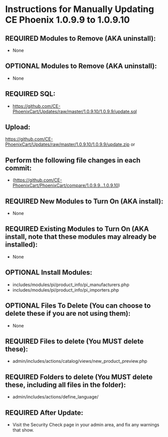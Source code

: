 # Instructions for Manually Updating CE Phoenix 1.0.9.9 to 1.0.9.10

## REQUIRED Modules to Remove (AKA uninstall):
* None

## OPTIONAL Modules to Remove (AKA uninstall):
* None

## REQUIRED SQL:
* https://github.com/CE-PhoenixCart/Updates/raw/master/1.0.9.10/1.0.9.9/update.sql

## Upload: 
https://github.com/CE-PhoenixCart/Updates/raw/master/1.0.9.10/1.0.9.9/update.zip
or
## Perform the following file changes in each commit:
* (https://github.com/CE-PhoenixCart/PhoenixCart/compare/1.0.9.9...1.0.9.10)

## REQUIRED New Modules to Turn On (AKA install):
* None

## REQUIRED Existing Modules to Turn On (AKA install, note that these modules may already be installed):
* None

## OPTIONAL Install Modules:
* includes/modules/pi/product_info/pi_manufacturers.php
* includes/modules/pi/product_info/pi_importers.php

## OPTIONAL Files To Delete (You can choose to delete these if you are not using them):
* None

## REQUIRED Files to delete (You MUST delete these):
* admin/includes/actions/catalog/views/new_product_preview.php

## REQUIRED Folders to delete (You MUST delete these, including all files in the folder):
* admin/includes/actions/define_language/

## REQUIRED After Update:
* Visit the Security Check page in your admin area, and fix any warnings that show.
